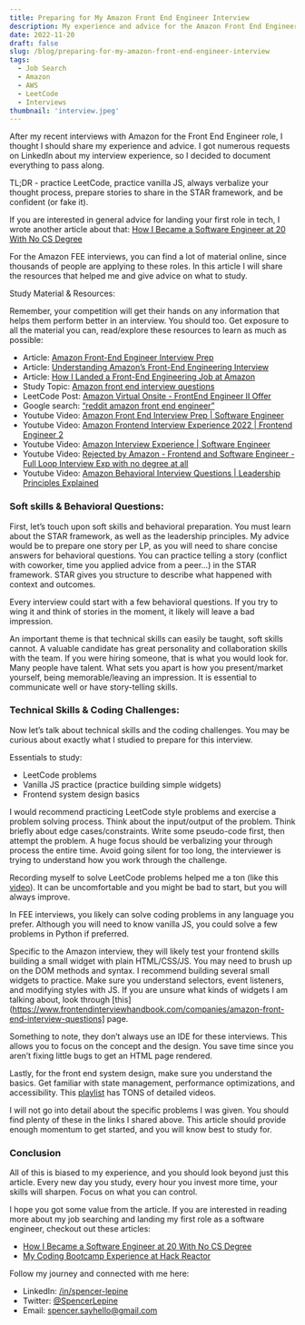 ```yaml
---
title: Preparing for My Amazon Front End Engineer Interview
description: My experience and advice for the Amazon Front End Engineer interview.
date: 2022-11-20
draft: false
slug: /blog/preparing-for-my-amazon-front-end-engineer-interview
tags:
  - Job Search
  - Amazon
  - AWS
  - LeetCode
  - Interviews
thumbnail: 'interview.jpeg'
---
```


After my recent interviews with Amazon for the Front End Engineer role, I thought I should share my experience and advice. I got numerous requests on LinkedIn about my interview experience, so I decided to document everything to pass along. 

TL;DR - practice LeetCode, practice vanilla JS, always verbalize your thought process, prepare stories to share in the STAR framework, and be confident (or fake it).

If you are interested in general advice for landing your first role in tech, I wrote another article about that: [How I Became a Software Engineer at 20 With No CS Degree](TODO)

For the Amazon FEE interviews, you can find a lot of material online, since thousands of people are applying to these roles. In this article I will share the resources that helped me and give advice on what to study.

Study Material & Resources: 

Remember, your competition will get their hands on any information that helps them perform better in an interview. You should too. Get exposure to all the material you can, read/explore these resources to learn as much as possible:
	
- Article: [Amazon Front-End Engineer Interview Prep](https://www.interviewkickstart.com/companies/amazon-front-end-engineer-interview-prep)
- Article: [Understanding Amazon’s Front-End Engineering Interview](https://xjamundx.medium.com/understanding-amazons-front-end-engineering-interview-5e9f38b58058)
- Article: [How I Landed a Front-End Engineering Job at Amazon](https://xjamundx.medium.com/how-i-got-a-front-end-engineering-job-at-amazon-807e26c33915)
- Study Topic: [Amazon front end interview questions](https://www.frontendinterviewhandbook.com/companies/amazon-front-end-interview-questions)
- LeetCode Post: [Amazon Virtual Onsite - FrontEnd Engineer II Offer](https://leetcode.com/discuss/interview-question/694045/amazon-virtual-onsite-frontend-engineer-ii-offer)
- Google search: [“reddit amazon front end engineer”](https://www.google.com/search?q=reddit+amazon+front+end+engineer)
- Youtube Video: [Amazon Front End Interview Prep | Software Engineer](https://www.youtube.com/watch?v=rMWDtxJQIbQ)
- Youtube Video: [Amazon Frontend Interview Experience 2022 | Frontend Engineer 2](https://www.youtube.com/watch?v=jI4WfkudBb8)
- Youtube Video: [Amazon Interview Experience | Software Engineer](https://www.youtube.com/watch?v=baT3OzbOg5s&ab_channel=KeepOnCoding)
- Youtube Video: [Rejected by Amazon - Frontend and Software Engineer - Full Loop Interview Exp with no degree at all](https://www.youtube.com/watch?v=gTIS4waIpG4&ab_channel=CodePhony)
- Youtube Video: [Amazon Behavioral Interview Questions | Leadership Principles Explained](https://www.youtube.com/watch?v=6p1m2nCE7jE&ab_channel=Exponent)

### Soft skills & Behavioral Questions:

First, let’s touch upon soft skills and behavioral preparation. You must learn about the STAR framework, as well as the leadership principles. My advice would be to prepare one story per LP, as you will need to share concise answers for behavioral questions. You can practice telling a story (conflict with coworker, time you applied advice from a peer…) in the STAR framework. STAR gives you structure to describe what happened with context and outcomes.

Every interview could start with a few behavioral questions. If you try to wing it and think of stories in the moment, it likely will leave a bad impression.

An important theme is that technical skills can easily be taught, soft skills cannot. A valuable candidate has great personality and collaboration skills with the team. If you were hiring someone, that is what you would look for. Many people have talent. What sets you apart is how you present/market yourself, being memorable/leaving an impression. It is essential to communicate well or have story-telling skills.

### Technical Skills & Coding Challenges:

Now let’s talk about technical skills and the coding challenges. You may be curious about exactly what I studied to prepare for this interview.

Essentials to study:
 - LeetCode problems
 - Vanilla JS practice (practice building simple widgets)
-  Frontend system design basics

I would recommend practicing LeetCode style problems and exercise a problem solving process. Think about the input/output of the problem. Think briefly about edge cases/constraints. Write some pseudo-code first, then attempt the problem. A huge focus should be verbalizing your through process the entire time. Avoid going silent for too long, the interviewer is trying to understand how you work through the challenge.

Recording myself to solve LeetCode problems helped me a ton (like this [video](https://www.youtube.com/watch?v=rwEaDpdZuQg)). It can be uncomfortable and you might be bad to start, but you will always improve.

In FEE interviews, you likely can solve coding problems in any language you prefer. Although you will need to know vanilla JS, you could solve a few problems in Python if preferred.

Specific to the Amazon interview, they will likely test your frontend skills building a small widget with plain HTML/CSS/JS. You may need to brush up on the DOM methods and syntax. I recommend building several small widgets to practice. Make sure you understand selectors, event listeners, and modifying styles with JS. If you are unsure what kinds of widgets I am talking about, look through [this](https://www.frontendinterviewhandbook.com/companies/amazon-front-end-interview-questions] page.

Something to note, they don’t always use an IDE for these interviews. This allows you to focus on the concept and the design. You save time since you aren’t fixing little bugs to get an HTML page rendered.

Lastly, for the front end system design, make sure you understand the basics. Get familiar with state management, performance optimizations, and accessibility. This [playlist](https://www.youtube.com/playlist?list=PLI9W87-Dqn7j_x6QtR6sUjycJR7nQLBqT) has TONS of detailed videos.

I will not go into detail about the specific problems I was given. You should find plenty of these in the links I shared above. This article should provide enough momentum to get started, and you will know best to study for. 

### Conclusion

All of this is biased to my experience, and you should look beyond just this article. Every new day you study, every hour you invest more time, your skills will sharpen. Focus on what you can control.

I hope you got  some value from the article. If you are interested in reading more about my job searching and landing my first role as a software engineer, checkout out these articles:
 - [How I Became a Software Engineer at 20 With No CS Degree](TODO)
 - [My Coding Bootcamp Experience at Hack Reactor](TODO)   

Follow my journey and connected with me here:
- LinkedIn: [/in/spencer-lepine](https://www.linkedin.com/in/spencer-lepine/)
- Twitter: [@SpencerLepine](https://twitter.com/spencerlepine)
- Email: [spencer.sayhello@gmail.com](mailto:spencer.sayhello@gmail.com)